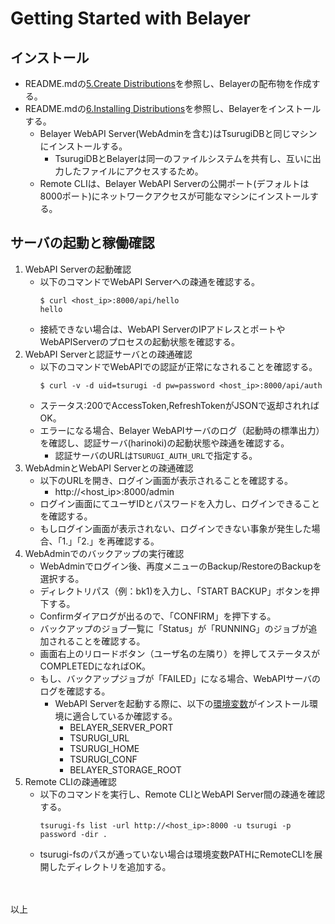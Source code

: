# Getting Started with Belayer

## インストール

* README.mdの[5.Create Distributions](../README.md#5-create-distributions)を参照し、Belayerの配布物を作成する。
* README.mdの[6.Installing Distributions](../README.md#6-installing-distributions)を参照し、Belayerをインストールする。
    * Belayer WebAPI Server(WebAdminを含む)はTsurugiDBと同じマシンにインストールする。
        * TsurugiDBとBelayerは同一のファイルシステムを共有し、互いに出力したファイルにアクセスするため。
    * Remote CLIは、Belayer WebAPI Serverの公開ポート(デフォルトは8000ポート)にネットワークアクセスが可能なマシンにインストールする。

## サーバの起動と稼働確認

1. WebAPI Serverの起動確認
    * 以下のコマンドでWebAPI Serverへの疎通を確認する。
        ```console
        $ curl <host_ip>:8000/api/hello
        hello
        ```
    * 接続できない場合は、WebAPI ServerのIPアドレスとポートやWebAPIServerのプロセスの起動状態を確認する。
2. WebAPI Serverと認証サーバとの疎通確認
    * 以下のコマンドでWebAPIでの認証が正常になされることを確認する。
        ```console
        $ curl -v -d uid=tsurugi -d pw=password <host_ip>:8000/api/auth
        ```
    * ステータス:200でAccessToken,RefreshTokenがJSONで返却されればOK。
    * エラーになる場合、Belayer WebAPIサーバのログ（起動時の標準出力）を確認し、認証サーバ(harinoki)の起動状態や疎通を確認する。
        * 認証サーバのURLは`TSURUGI_AUTH_URL`で指定する。
3. WebAdminとWebAPI Serverとの疎通確認
    * 以下のURLを開き、ログイン画面が表示されることを確認する。
        * http://<host_ip>:8000/admin
    * ログイン画面にてユーザIDとパスワードを入力し、ログインできることを確認する。
    * もしログイン画面が表示されない、ログインできない事象が発生した場合、「1.」「2.」を再確認する。
4. WebAdminでのバックアップの実行確認
    * WebAdminでログイン後、再度メニューのBackup/RestoreのBackupを選択する。
    * ディレクトリパス（例：bk1)を入力し、「START BACKUP」ボタンを押下する。
    * Confirmダイアログが出るので、「CONFIRM」を押下する。
    * バックアップのジョブ一覧に「Status」が「RUNNING」のジョブが追加されることを確認する。
    * 画面右上のリロードボタン（ユーザ名の左隣り）を押してステータスがCOMPLETEDになればOK。
    * もし、バックアップジョブが「FAILED」になる場合、WebAPIサーバのログを確認する。
        * WebAPI Serverを起動する際に、以下の[環境変数](../README.md#application-settings)がインストール環境に適合しているか確認する。
            * BELAYER_SERVER_PORT
            * TSURUGI_URL
            * TSURUGI_HOME
            * TSURUGI_CONF
            * BELAYER_STORAGE_ROOT
5. Remote CLIの疎通確認
    * 以下のコマンドを実行し、Remote CLIとWebAPI Server間の疎通を確認する。
        ```console
        tsurugi-fs list -url http://<host_ip>:8000 -u tsurugi -p password -dir .
        ```
    * tsurugi-fsのパスが通っていない場合は環境変数PATHにRemoteCLIを展開したディレクトリを追加する。

　

以上

